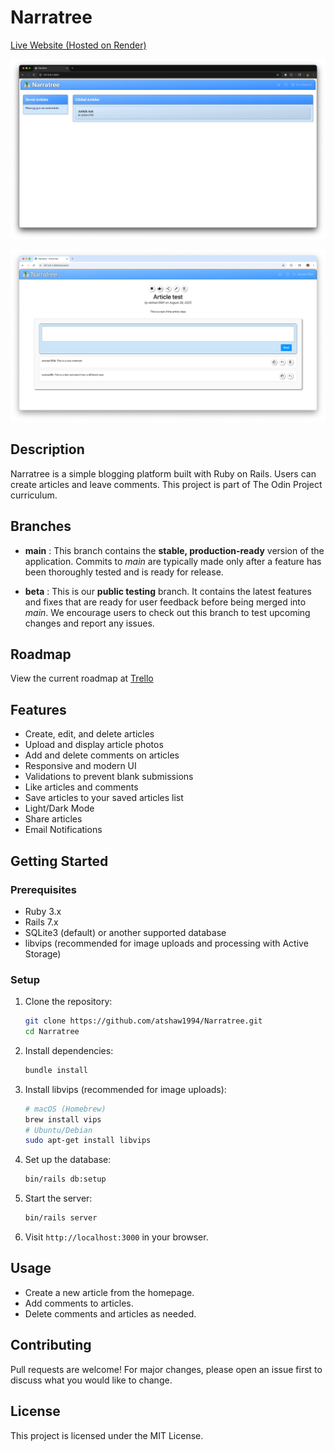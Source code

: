 # Narratree

[Live Website (Hosted on Render)](www.narratree.onrender.com)

![index_screenshot](screenshots/Index_Screenshot.png)

![article_screenshot](screenshots/Article_Screenshot.png)

## Description

Narratree is a simple blogging platform built with Ruby on Rails. Users can create articles and leave comments. This project is part of The Odin Project curriculum.

## Branches

- **main** : This branch contains the **stable, production-ready** version of the application. Commits to _main_ are typically made only after a feature has been thoroughly tested and is ready for release.

- **beta** : This is our **public testing** branch. It contains the latest features and fixes that are ready for user feedback before being merged into _main_. We encourage users to check out this branch to test upcoming changes and report any issues.

## Roadmap

View the current roadmap at [Trello](https://trello.com/b/YSJnFamJ/narratree)

## Features

- Create, edit, and delete articles
- Upload and display article photos
- Add and delete comments on articles
- Responsive and modern UI
- Validations to prevent blank submissions
- Like articles and comments
- Save articles to your saved articles list
- Light/Dark Mode
- Share articles
- Email Notifications

## Getting Started

### Prerequisites

- Ruby 3.x
- Rails 7.x
- SQLite3 (default) or another supported database
- libvips (recommended for image uploads and processing with Active Storage)

### Setup

1. Clone the repository:
   ```sh
   git clone https://github.com/atshaw1994/Narratree.git
   cd Narratree
   ```
2. Install dependencies:
   ```sh
   bundle install
   ```
3. Install libvips (recommended for image uploads):
   ```sh
   # macOS (Homebrew)
   brew install vips
   # Ubuntu/Debian
   sudo apt-get install libvips
   ```
4. Set up the database:
   ```sh
   bin/rails db:setup
   ```
5. Start the server:
   ```sh
   bin/rails server
   ```
6. Visit `http://localhost:3000` in your browser.

## Usage

- Create a new article from the homepage.
- Add comments to articles.
- Delete comments and articles as needed.

## Contributing

Pull requests are welcome! For major changes, please open an issue first to discuss what you would like to change.

## License

This project is licensed under the MIT License.
